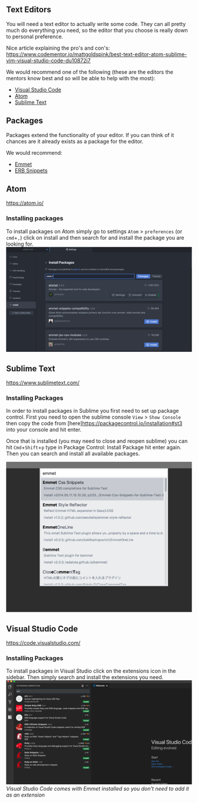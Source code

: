 ## Text Editors
You will need a text editor to actually write some code. They can all pretty much
do everything you need, so the editor that you choose is really down to personal
preference.

Nice article explaining the pro's and con's: https://www.codementor.io/mattgoldspink/best-text-editor-atom-sublime-vim-visual-studio-code-du10872i7

We would recommend one of the following (these are the editors the mentors know best and so will be able to help with the most):
- [Visual Studio Code](#visual-studio-code)
- [Atom](#atom)
- [Sublime Text](#sublime-text)

## Packages
Packages extend the functionality of your editor. If you can think of it chances are it already exists as a package for the editor.

We would recommend:
- [Emmet](https://emmet.io/)
- [ERB Snippets](https://atom.io/packages/erb-snippets)

## Atom
https://atom.io/
### Installing packages
To install packages on Atom simply go to settings `Atom` > `preferences` (or `cmd`+`,`) click on install and then search for and install the package you are looking for.
![Atom Packages](atom_packages.png)

## Sublime Text
https://www.sublimetext.com/
### Installing Packages
In order to install packages in Sublime you first need to set up package control. First you need to open the sublime console `View` > `Show Console` then copy the code from [here]https://packagecontrol.io/installation#st3 into your console and hit enter.

Once that is installed (you may need to close and reopen sublime) you can hit `Cmd`+`Shift`+`p` type in Package Control: Install Package hit enter again. Then you can search and install all available packages.

![Sublime Packages](sublime_packages.png)

## Visual Studio Code
https://code.visualstudio.com/
### Installing Packages
To install packages in Visual Studio click on the extensions icon in the sidebar. Then simply search and install the extensions you need.
![Visual Packages](visual_packages.png)
*Visual Studio Code comes with Emmet installed so you don't need to add it as an extension*
